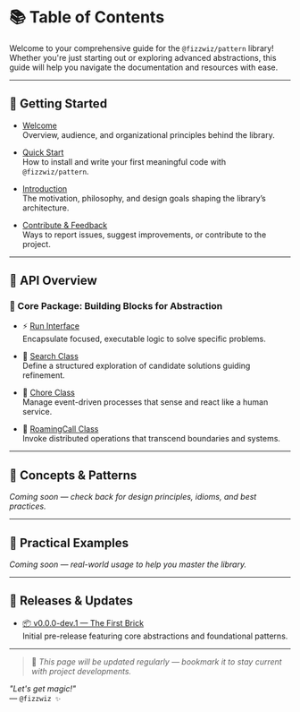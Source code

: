 # 📚 Table of Contents

Welcome to your comprehensive guide for the `@fizzwiz/pattern` library!  
Whether you're just starting out or exploring advanced abstractions, this guide will help you navigate the documentation and resources with ease.

---

## 🚀 Getting Started

- [Welcome](https://pattern-js.blogspot.com/p/welcome.html)  
  Overview, audience, and organizational principles behind the library.

- [Quick Start](https://pattern-js.blogspot.com/p/quick-start.html)  
  How to install and write your first meaningful code with `@fizzwiz/pattern`.

- [Introduction](https://pattern-js.blogspot.com/p/intro.html)  
  The motivation, philosophy, and design goals shaping the library’s architecture.

- [Contribute & Feedback](https://pattern-js.blogspot.com/p/contribute-feedback.html)  
  Ways to report issues, suggest improvements, or contribute to the project.

---

## 📄 API Overview

### 🧬 Core Package: Building Blocks for Abstraction

- ⚡ [Run Interface](https://pattern-js.blogspot.com/p/run-interface.html)  
  Encapsulate focused, executable logic to solve specific problems.

- 🧠 [Search Class](https://pattern-js.blogspot.com/p/search-class.html)  
  Define a structured exploration of candidate solutions guiding refinement.

- 🧹 [Chore Class](https://pattern-js.blogspot.com/p/Chore-class.html)  
  Manage event-driven processes that sense and react like a human service.

- 📣 [RoamingCall Class](https://pattern-js.blogspot.com/p/roamingcall-class.html)  
  Invoke distributed operations that transcend boundaries and systems.

---

## 🧠 Concepts & Patterns

*Coming soon — check back for design principles, idioms, and best practices.*

---

## 🎯 Practical Examples

*Coming soon — real-world usage to help you master the library.*

---

## 📣 Releases & Updates

- [📦 v0.0.0-dev.1 — The First Brick](https://pattern.blog.fizzwiz.cloud/2025/06/v000-dev1-first-brick.html)  
  Initial pre-release featuring core abstractions and foundational patterns.

---

> 📌 *This page will be updated regularly — bookmark it to stay current with project developments.*

*"Let's get magic!"*  
— `@fizzwiz ✨`
